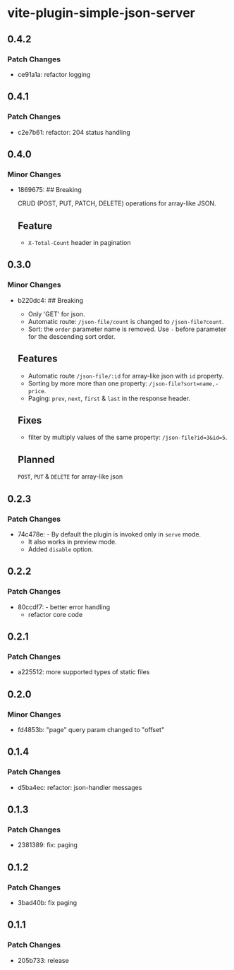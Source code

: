 # vite-plugin-simple-json-server

## 0.4.2

### Patch Changes

- ce91a1a: refactor logging

## 0.4.1

### Patch Changes

- c2e7b61: refactor: 204 status handling

## 0.4.0

### Minor Changes

- 1869675: ## Breaking

  CRUD (POST, PUT, PATCH, DELETE) operations for array-like JSON.

  ## Feature

  - `X-Total-Count` header in pagination

## 0.3.0

### Minor Changes

- b220dc4: ## Breaking

  - Only 'GET' for json.
  - Automatic route: `/json-file/count` is changed to `/json-file?count`.
  - Sort: the `order` parameter name is removed. Use `-` before parameter for the descending sort order.

  ## Features

  - Automatic route `/json-file/:id` for array-like json with `id` property.
  - Sorting by more more than one property: `/json-file?sort=name,-price`.
  - Paging: `prev`, `next`, `first` & `last` in the response header.

  ## Fixes

  - filter by multiply values of the same property: `/json-file?id=3&id=5`.

  ## Planned

  `POST`, `PUT` & `DELETE` for array-like json

## 0.2.3

### Patch Changes

- 74c478e: - By default the plugin is invoked only in `serve` mode.
  - It also works in preview mode.
  - Added `disable` option.

## 0.2.2

### Patch Changes

- 80ccdf7: - better error handling
  - refactor core code

## 0.2.1

### Patch Changes

- a225512: more supported types of static files

## 0.2.0

### Minor Changes

- fd4853b: "page" query param changed to "offset"

## 0.1.4

### Patch Changes

- d5ba4ec: refactor: json-handler messages

## 0.1.3

### Patch Changes

- 2381389: fix: paging

## 0.1.2

### Patch Changes

- 3bad40b: fix paging

## 0.1.1

### Patch Changes

- 205b733: release
